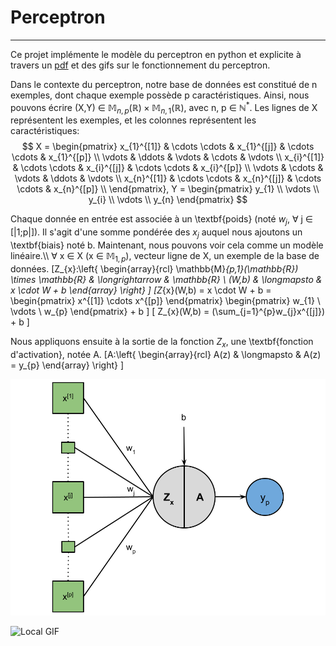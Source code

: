 # Perceptron
***
Ce projet implémente le modèle du perceptron en python et explicite à travers un [pdf](./Documentation/Perceptron.pdf) et des gifs sur le fonctionnement du perceptron.

Dans le contexte du perceptron, notre base de données est constitué de n exemples, dont chaque exemple possède p caractéristiques. Ainsi, nous pouvons écrire (X,Y) $\in$ $\mathbb{M}_{n,p}(\mathbb{R}) \times \mathbb{M}_{n,1}(\mathbb{R})$, avec n, p $\in$ $\mathbb{N}^{*}$.
Les lignes de X représentent les exemples, et les colonnes représentent les caractéristiques:
$$ X =
\begin{pmatrix}
    x_{1}^{[1]} & \cdots  \cdots & x_{1}^{[j]} & \cdots  \cdots & x_{1}^{[p]} \\
    \vdots & \ddots & \vdots & \cdots & \vdots \\
    x_{i}^{[1]} & \cdots  \cdots & x_{i}^{[j]} & \cdots  \cdots & x_{i}^{[p]} \\
    \vdots & \cdots & \vdots & \ddots & \vdots \\
    x_{n}^{[1]} & \cdots  \cdots & x_{n}^{[j]} & \cdots  \cdots & x_{n}^{[p]} \\
\end{pmatrix},
Y = 
\begin{pmatrix}
    y_{1} \\
    \vdots \\
    y_{i} \\
    \vdots \\
    y_{n}
\end{pmatrix}
$$

Chaque donnée en entrée est associée à un \textbf{poids} (noté $w_{j}$, $\forall$ j $\in$ [|1;p|]). Il s'agit d'une somme pondérée des $x_{j}$ auquel nous ajoutons un \textbf{biais} noté b. Maintenant, nous pouvons voir cela comme un modèle linéaire.\\\\
$\forall$ x $\in$ X (x $\in$ $\mathbb{M}_{1,p}$), vecteur ligne de X, un exemple de la base de données.
\[Z_{x}:\left\{
    \begin{array}{rcl}
        \mathbb{M}_{p,1}(\mathbb{R}) \times \mathbb{R} & \longrightarrow & \mathbb{R} \\
        (W,b) & \longmapsto & x \cdot W + b
    \end{array}
\right\}
\]
\[Z_{x}(W,b) = x \cdot W + b =
\begin{pmatrix}
    x^{[1]} \cdots x^{[p]}
\end{pmatrix}
\begin{pmatrix}
    w_{1} \\
    \vdots \\
    w_{p}
\end{pmatrix} + b
\]
\[ Z_{x}(W,b) =  (\sum_{j=1}^{p}w_{j}x^{[j]}) + b \]

Nous appliquons ensuite à la sortie de la fonction $Z_{x}$, une \textbf{fonction d'activation}, notée A.
\[A:\left\{
    \begin{array}{rcl}
        A(z) & \longmapsto & A(z) = y_{p}
    \end{array}
\right\}
\]

![Local Image](./Illustration/Perceptron.png)

![Local GIF](./Plots/Train-Perceptron-(Sigmoid-LogLoss).gif)
